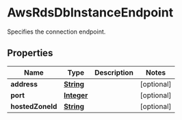 

# AwsRdsDbInstanceEndpoint

Specifies the connection endpoint.

## Properties

| Name | Type | Description | Notes |
|------------ | ------------- | ------------- | -------------|
|**address** | [**String**](String.md) |  |  [optional] |
|**port** | [**Integer**](Integer.md) |  |  [optional] |
|**hostedZoneId** | [**String**](String.md) |  |  [optional] |




